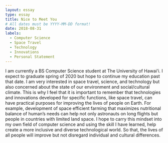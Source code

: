 ```yaml
---
layout: essay
type: essay
title: Nice to Meet You
# All dates must be YYYY-MM-DD format!
date: 2018-08-31
labels:
  - Computer Science
  - Space Travel
  - Technology
  - Innovations
  - Personal Statement 
---
```


I am currently a BS Computer Science student at The University of Hawai’i. I expect to graduate spring of 2020 but hope to continue my education past that date. I am very interested in space travel, science, and technology but also concerned about the state of our environment and social/cultural climate. This is why I feel that it is important to remember that technologies and innovations developed for specific functions, like space travel, can have practical purposes for improving the lives of people on Earth. For example, development of space efficient farming that maximizes nutritional balance of human’s needs can help not only astronauts on long flights but people in countries with limited land space. I hope to carry this mindset into my own field of computer science and using the skill I have learned, help create a more inclusive and diverse technological world. So that, the lives of all people will improve but not disregard individual and cultural differences.
